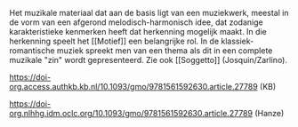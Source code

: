 Het muzikale materiaal dat aan de basis ligt van een muziekwerk, meestal in de vorm van een afgerond melodisch-harmonisch idee, dat zodanige karakteristieke kenmerken heeft dat herkenning mogelijk maakt. In die herkenning speelt het [[Motief]] een belangrijke rol. In de klassiek-romantische muziek spreekt men van een thema als dit in een complete muzikale "zin" wordt gepresenteerd.
Zie ook [[Soggetto]] (Josquin/Zarlino).

https://doi-org.access.authkb.kb.nl/10.1093/gmo/9781561592630.article.27789 (KB)

https://doi-org.nlhhg.idm.oclc.org/10.1093/gmo/9781561592630.article.27789 (Hanze)

